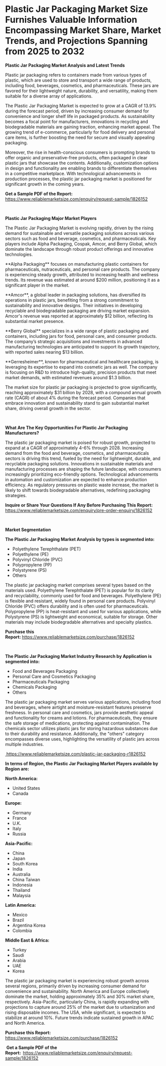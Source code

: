 <p><h1>Plastic Jar Packaging Market Size Furnishes Valuable Information Encompassing Market Share, Market Trends, and Projections Spanning from 2025 to 2032</h1></p><p><strong>Plastic Jar Packaging Market Analysis and Latest Trends</strong></p>
<p><p>Plastic jar packaging refers to containers made from various types of plastic, which are used to store and transport a wide range of products, including food, beverages, cosmetics, and pharmaceuticals. These jars are favored for their lightweight nature, durability, and versatility, making them suitable for a diverse array of applications.</p><p>The Plastic Jar Packaging Market is expected to grow at a CAGR of 13.9% during the forecast period, driven by increasing consumer demand for convenience and longer shelf life in packaged products. As sustainability becomes a focal point for manufacturers, innovations in recycling and biodegradable materials are gaining traction, enhancing market appeal. The growing trend of e-commerce, particularly for food delivery and personal care items, is further boosting the need for secure and visually appealing packaging.</p><p>Moreover, the rise in health-conscious consumers is prompting brands to offer organic and preservative-free products, often packaged in clear plastic jars that showcase the contents. Additionally, customization options in design and functionality are enabling brands to differentiate themselves in a competitive marketplace. With technological advancements in production processes, the plastic jar packaging market is positioned for significant growth in the coming years.</p></p>
<p><strong>Get a Sample PDF of the Report:&nbsp;</strong> <a href="https://www.reliablemarketsize.com/enquiry/request-sample/1826152?utm_campaign=3193&utm_medium=2&utm_source=Github&utm_content=ia&utm_term=15042025&utm_id=plastic-jar-packaging">https://www.reliablemarketsize.com/enquiry/request-sample/1826152</a></p>
<p>&nbsp;</p>
<p><strong>Plastic Jar Packaging Major Market Players</strong></p>
<p><p>The Plastic Jar Packaging Market is evolving rapidly, driven by the rising demand for sustainable and versatile packaging solutions across various sectors such as food and beverage, cosmetics, and pharmaceuticals. Key players include Alpha Packaging, Cospak, Amcor, and Berry Global, which dominate the landscape through robust product offerings and innovative technologies.</p><p>**Alpha Packaging** focuses on manufacturing plastic containers for pharmaceuticals, nutraceuticals, and personal care products. The company is experiencing steady growth, attributed to increasing health and wellness trends. Its revenue was estimated at around $200 million, positioning it as a significant player in the market.</p><p>**Amcor**, a global leader in packaging solutions, has diversified its operations in plastic jars, benefiting from a strong commitment to sustainability and innovative designs. Their initiatives in developing recyclable and biodegradable packaging are driving market expansion. Amcor's revenue was reported at approximately $12 billion, reflecting its substantial market presence.</p><p>**Berry Global** specializes in a wide range of plastic packaging and containers, including jars for food, personal care, and consumer products. The company’s strategic acquisitions and investments in advanced manufacturing technologies are anticipated to support its growth trajectory, with reported sales nearing $13 billion.</p><p>**Gerresheimer**, known for pharmaceutical and healthcare packaging, is leveraging its expertise to expand into cosmetic jars as well. The company is focusing on R&D to introduce high-quality, precision products that meet market demands, with estimated revenues around $1.3 billion.</p><p>The market size for plastic jar packaging is projected to grow significantly, reaching approximately $31 billion by 2028, with a compound annual growth rate (CAGR) of about 4% during the forecast period. Companies that embrace innovation and sustainability stand to gain substantial market share, driving overall growth in the sector.</p></p>
<p>&nbsp;</p>
<p><strong>What Are The Key Opportunities For Plastic Jar Packaging Manufacturers?</strong></p>
<p><p>The plastic jar packaging market is poised for robust growth, projected to expand at a CAGR of approximately 4-6% through 2028. Increasing demand from the food and beverage, cosmetics, and pharmaceuticals sectors is driving this trend, fueled by the need for lightweight, durable, and recyclable packaging solutions. Innovations in sustainable materials and manufacturing processes are shaping the future landscape, with consumers increasingly prioritizing eco-friendly options. Technological advancements in automation and customization are expected to enhance production efficiency. As regulatory pressures on plastic waste increase, the market is likely to shift towards biodegradable alternatives, redefining packaging strategies.</p></p>
<p><strong>Inquire or Share Your Questions If Any Before Purchasing This Report:</strong> <a href="https://www.reliablemarketsize.com/enquiry/pre-order-enquiry/1826152?utm_campaign=3193&utm_medium=2&utm_source=Github&utm_content=ia&utm_term=15042025&utm_id=plastic-jar-packaging">https://www.reliablemarketsize.com/enquiry/pre-order-enquiry/1826152</a></p>
<p>&nbsp;</p>
<p><strong>Market Segmentation</strong></p>
<p><strong>The Plastic Jar Packaging Market Analysis by types is segmented into:</strong></p>
<p><ul><li>Polyethylene Terephthalate (PET)</li><li>Polyethylene (PE)</li><li>Polyvinyl Chloride (PVC)</li><li>Polypropylene (PP)</li><li>Polystyrene (PS)</li><li>Others</li></ul></p>
<p><p>The plastic jar packaging market comprises several types based on the materials used. Polyethylene Terephthalate (PET) is popular for its clarity and recyclability, commonly used for food and beverages. Polyethylene (PE) is flexible and resistant, widely found in personal care products. Polyvinyl Chloride (PVC) offers durability and is often used for pharmaceuticals. Polypropylene (PP) is heat-resistant and used for various applications, while Polystyrene (PS) is lightweight and economical, suitable for storage. Other materials may include biodegradable alternatives and specialty plastics.</p></p>
<p><strong>Purchase this Report:&nbsp;</strong><a href="https://www.reliablemarketsize.com/purchase/1826152?utm_campaign=3193&utm_medium=2&utm_source=Github&utm_content=ia&utm_term=15042025&utm_id=plastic-jar-packaging">https://www.reliablemarketsize.com/purchase/1826152</a></p>
<p>&nbsp;</p>
<p><strong>The Plastic Jar Packaging Market Industry Research by Application is segmented into:</strong></p>
<p><ul><li>Food and Beverages Packaging</li><li>Personal Care and Cosmetics Packaging</li><li>Pharmaceuticals Packaging</li><li>Chemicals Packaging</li><li>Others</li></ul></p>
<p><p>The plastic jar packaging market serves various applications, including food and beverages, where airtight and moisture-resistant features preserve freshness. In personal care and cosmetics, jars provide aesthetic appeal and functionality for creams and lotions. For pharmaceuticals, they ensure the safe storage of medications, protecting against contamination. The chemicals sector utilizes plastic jars for storing hazardous substances due to their durability and resistance. Additionally, the "others" category encompasses diverse uses, highlighting the versatility of plastic jars across multiple industries.</p></p>
<p><a href="https://www.reliablemarketsize.com/plastic-jar-packaging-r1826152?utm_campaign=3193&utm_medium=2&utm_source=Github&utm_content=ia&utm_term=15042025&utm_id=plastic-jar-packaging">&nbsp;https://www.reliablemarketsize.com/plastic-jar-packaging-r1826152</a></p>
<p><strong>In terms of Region, the Plastic Jar Packaging Market Players available by Region are:</strong></p>
<p>
    <p> <strong> North America: </strong>
        <ul>
            <li>United States</li>
            <li>Canada</li>
        </ul>
        </p> 
    <p> <strong> Europe: </strong>
        <ul>
            <li>Germany</li>
            <li>France</li>
            <li>U.K.</li>
            <li>Italy</li>
            <li>Russia</li>
        </ul>
        </p> 
    <p> <strong> Asia-Pacific: </strong>
        <ul>
            <li>China</li>
            <li>Japan</li>
            <li>South Korea</li>
            <li>India</li>
            <li>Australia</li>
            <li>China Taiwan</li>
            <li>Indonesia</li>
            <li>Thailand</li>
            <li>Malaysia</li>
        </ul>
        </p> 
    <p> <strong> Latin America: </strong>
        <ul>
            <li>Mexico</li>
            <li>Brazil</li>
            <li>Argentina Korea</li>
            <li>Colombia</li>
        </ul>
        </p> 
    <p> <strong> Middle East & Africa: </strong>
        <ul>
            <li>Turkey</li>
            <li>Saudi</li>
            <li>Arabia</li>
            <li>UAE</li>
            <li>Korea</li>
        </ul>
    </p>
    </p>
<p><p>The plastic jar packaging market is experiencing robust growth across several regions, primarily driven by increasing consumer demand for convenience and sustainability. North America and Europe collectively dominate the market, holding approximately 35% and 30% market share, respectively. Asia-Pacific, particularly China, is rapidly expanding with projections to capture around 25% of the market due to urbanization and rising disposable incomes. The USA, while significant, is expected to stabilize at around 10%. Future trends indicate sustained growth in APAC and North America.</p></p>
<p><strong>Purchase this Report: </strong><a href="https://www.reliablemarketsize.com/purchase/1826152?utm_campaign=3193&utm_medium=2&utm_source=Github&utm_content=ia&utm_term=15042025&utm_id=plastic-jar-packaging">https://www.reliablemarketsize.com/purchase/1826152</a></p>
<p>&nbsp;<strong>Get a Sample PDF of the Report:&nbsp;&nbsp;</strong><a href="https://www.reliablemarketsize.com/enquiry/request-sample/1826152?utm_campaign=3193&utm_medium=2&utm_source=Github&utm_content=ia&utm_term=15042025&utm_id=plastic-jar-packaging">https://www.reliablemarketsize.com/enquiry/request-sample/1826152</a></p>
<p><strong></strong></p>
<p><p></p><p></p><p></p></p>